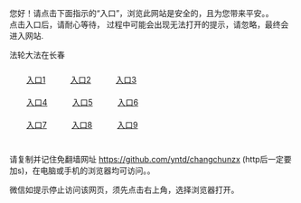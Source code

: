 您好！请点击下面指示的“入口”，浏览此网站是安全的，且为您带来平安。。 <br/>
点击入口后，请耐心等待， 过程中可能会出现无法打开的提示，请忽略，最终会进入网站. </br>

法轮大法在长春<br/>
<div style="padding:10px"><a style="margin:20px" target="_blank" href="https://d2dz55rnllqnhj.cloudfront.net/2Qpsp?xxvfhye" id="ccLink1" rel="nofollow">入口1</a> <a target="_blank" style="margin:20px" href="https://dahfpw9un5n0k.cloudfront.net/2Qpsp?qjfupbtc" id="ccLink2" rel="nofollow">入口2</a> <a style="margin:20px" target="_blank" href="https://d2o3cum0xnzhan.cloudfront.net/2Qpsp?txukzdg" id="ccLink3" rel="nofollow">入口3</a></div>

<div style="padding:10px" ><a style="margin:20px" target="_blank" href="https://d2dz55rnllqnhj.cloudfront.net/2Qpsp?xxvfhye" id="ccLink4" rel="nofollow">入口4</a> <a style="margin:20px" href="https://dahfpw9un5n0k.cloudfront.net/2Qpsp?qjfupbtc" target="_blank" id="ccLink5" rel="nofollow">入口5</a> <a style="margin:20px" href="https://d2o3cum0xnzhan.cloudfront.net/2Qpsp?txukzdg" target="_blank" id="ccLink6" rel="nofollow">入口6</a></div>

<div style="padding:10px"><a style="margin:20px" target="_blank" href="https://d2dz55rnllqnhj.cloudfront.net/2Qpsp?xxvfhye" id="ccLink7" rel="nofollow">入口7</a> <a style="margin:20px" href="https://dahfpw9un5n0k.cloudfront.net/2Qpsp?qjfupbtc" target="_blank" id="ccLink8" rel="nofollow">入口8</a> <a style="margin:20px" target="_blank" href="https://d2o3cum0xnzhan.cloudfront.net/2Qpsp?txukzdg" id="ccLink9" rel="nofollow">入口9</a></div>

<br/>



请复制并记住免翻墙网址 https://github.com/yntd/changchunzx (http后一定要加s)，在电脑或手机的浏览器均可访问。。<br/>

微信如提示停止访问该网页，须先点击右上角，选择浏览器打开。
